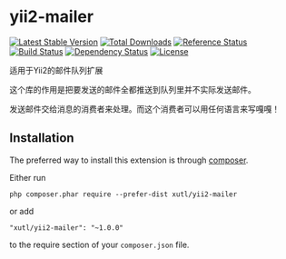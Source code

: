 # yii2-mailer

[![Latest Stable Version](https://poser.pugx.org/xutl/yii2-mailer/v/stable.png)](https://packagist.org/packages/xutl/yii2-mailer)
[![Total Downloads](https://poser.pugx.org/xutl/yii2-mailer/downloads.png)](https://packagist.org/packages/xutl/yii2-mailer)
[![Reference Status](https://www.versioneye.com/php/xutl:yii2-mailer/reference_badge.svg)](https://www.versioneye.com/php/xutl:yii2-mailer/references)
[![Build Status](https://img.shields.io/travis/xutl/yii2-mailer.svg)](http://travis-ci.org/xutl/yii2-mailer)
[![Dependency Status](https://www.versioneye.com/php/xutl:yii2-mailer/dev-master/badge.png)](https://www.versioneye.com/php/xutl:yii2-mailer/dev-master)
[![License](https://poser.pugx.org/xutl/yii2-mailer/license.svg)](https://packagist.org/packages/xutl/yii2-mailer)


适用于Yii2的邮件队列扩展

这个库的作用是把要发送的邮件全都推送到队列里并不实际发送邮件。

发送邮件交给消息的消费者来处理。而这个消费者可以用任何语言来写嘎嘎！




Installation
------------

The preferred way to install this extension is through [composer](http://getcomposer.org/download/).

Either run

```
php composer.phar require --prefer-dist xutl/yii2-mailer
```

or add

```
"xutl/yii2-mailer": "~1.0.0"
```

to the require section of your `composer.json` file.
